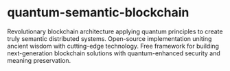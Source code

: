 # quantum-semantic-blockchain
Revolutionary blockchain architecture applying quantum principles to create truly semantic distributed systems. Open-source implementation uniting ancient wisdom with cutting-edge technology. Free framework for building next-generation blockchain solutions with quantum-enhanced security and meaning preservation.
